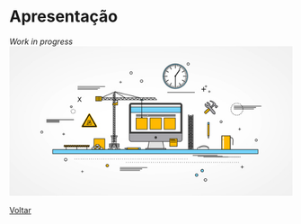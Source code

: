 # Apresentação

_Work in progress_<br/>
![WiP](/images/underConstruction.jpg)


[Voltar](../ReadMe.md#apresentação)